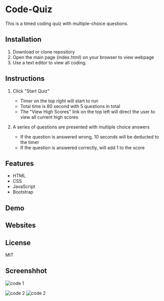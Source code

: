 # Code-Quiz

This is a timed coding quiz with multiple-choice questions. 
## Installation
1. Download or clone repository
2. Open the main page (index.html) on your browser to view webpage
3. Use a text editor to view all coding.

## Instructions
1. Click "Start Quiz"
   * Timer on the top right will start to run
   * Total time is 80 second with 5 questions in total
   * The "View High Scores" link on the top left will direct the user to view all current high scores


2. A series of questions are presented with multiple choice answers
   * If the question is answered wrong, 10 seconds will be deducted to the timer
   * If the question is answered correctly, will add 1 to the score
 
 

## Features
* HTML
* CSS
* JavaScript
* Bootstrap

## Demo



## Websites

## License
MIT
  
## Screenshhot
![code 1](https://user-images.githubusercontent.com/65136237/134779742-f6d4c693-98df-402c-bd44-db83e7bf6d21.PNG)

![code 2](https://user-images.githubusercontent.com/65136237/134779743-14abb69b-e536-4ad2-9bc1-c86ca54d619d.PNG)
![code 2](https://user-images.githubusercontent.com/65136237/134779745-9ae6251c-1396-4b95-aa1d-3cb04c0100c5.PNG)

